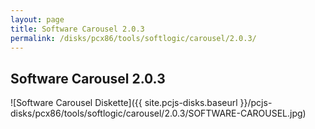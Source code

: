 ```yaml
---
layout: page
title: Software Carousel 2.0.3
permalink: /disks/pcx86/tools/softlogic/carousel/2.0.3/
---
```


Software Carousel 2.0.3
-----------------------

![Software Carousel Diskette]({{ site.pcjs-disks.baseurl }}/pcjs-disks/pcx86/tools/softlogic/carousel/2.0.3/SOFTWARE-CAROUSEL.jpg)
